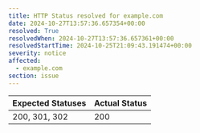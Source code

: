 ```yaml
---
title: HTTP Status resolved for example.com
date: 2024-10-27T13:57:36.657354+00:00
resolved: True
resolvedWhen: 2024-10-27T13:57:36.657361+00:00
resolvedStartTime: 2024-10-25T21:09:43.191474+00:00
severity: notice
affected:
  - example.com
section: issue
---
```


| Expected Statuses | Actual Status  |
|-------------------|----------------|
| 200, 301, 302 | 200 |
